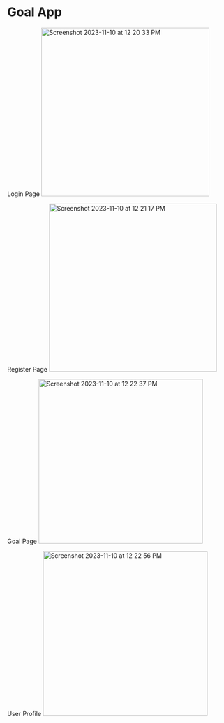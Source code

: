 # Goal App

Login Page
<img width="385" alt="Screenshot 2023-11-10 at 12 20 33 PM" src="https://github.com/Jaewon0407/Goal-App/assets/73308279/f5791597-bf7e-4ca9-9b94-be4acc8f24fb">

Register Page
<img width="384" alt="Screenshot 2023-11-10 at 12 21 17 PM" src="https://github.com/Jaewon0407/Goal-App/assets/73308279/732a01c5-791b-4ed4-957d-ab6323e599cd">

Goal Page
<img width="376" alt="Screenshot 2023-11-10 at 12 22 37 PM" src="https://github.com/Jaewon0407/Goal-App/assets/73308279/8cb704a2-f4eb-41f8-8d39-17779843319d">

User Profile
<img width="377" alt="Screenshot 2023-11-10 at 12 22 56 PM" src="https://github.com/Jaewon0407/Goal-App/assets/73308279/d7cac715-7818-4915-8822-30c0007b4bbb">

